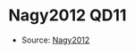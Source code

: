 <a name="material" />

# Nagy2012 QD11
<script type="application/ld+json">
  {
    "@context": "https://schema.org/",
    "@type": "ChemicalSubstance",
    "http://purl.org/dc/terms/conformsTo":
      {
        "@type": "CreativeWork",
        "@id": "https://bioschemas.org/profiles/ChemicalSubstance/0.4-RELEASE/"
      },
    "@id": "https://egonw.github.io/nanowiki/nanowiki137.html#material",
    "name": "Nagy2012 QD11",
    "sameAs": "http://127.0.0.1/mediawiki/index.php/Special:URIResolver/Nagy2012_QD11"
  }
</script>


* Source: [Nagy2012](http://127.0.0.1/mediawiki/index.php/Special:URIResolver/Nagy2012)
